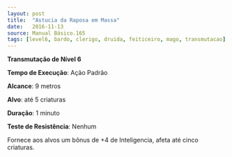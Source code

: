```yaml
---
layout: post
title:  "Astucia da Raposa em Massa"
date:   2016-11-13
source: Manual Básico.165
tags: [level6, bardo, clerigo, druida, feiticeiro, mago, transmutacao]
---
```


**Transmutação de Nível 6**

**Tempo de Execução**: Ação Padrão

**Alcance**: 9 metros

**Alvo**: até 5 criaturas

**Duração**: 1 minuto

**Teste de Resistência**: Nenhum

Fornece aos alvos um bônus de +4 de Inteligencia, afeta até cinco criaturas.
